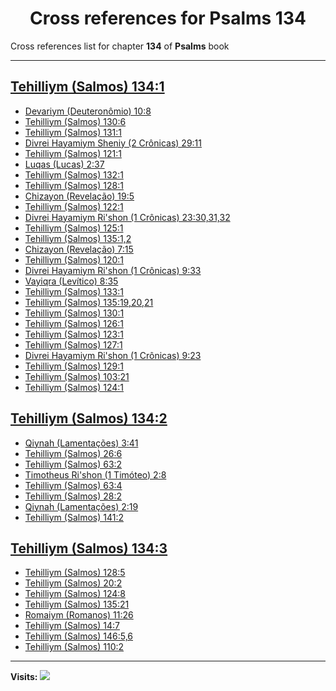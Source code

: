 <div align="center">

# Cross references for **Psalms 134**
</div>

Cross references list for chapter **134** of **Psalms** book

---

<h2 id="1"><a href="https://bible.ozzuu.com/pt_yah/Psa/134#1" target="_blank">Tehilliym (Salmos) 134:1</a></h2>

- [Devariym (Deuteronômio) 10:8](https://bible.ozzuu.com/pt_yah/Deu/10#8)
- [Tehilliym (Salmos) 130:6](https://bible.ozzuu.com/pt_yah/Psa/130#6)
- [Tehilliym (Salmos) 131:1](https://bible.ozzuu.com/pt_yah/Psa/131#1)
- [Divrei Hayamiym Sheniy (2 Crônicas) 29:11](https://bible.ozzuu.com/pt_yah/2Ch/29#11)
- [Tehilliym (Salmos) 121:1](https://bible.ozzuu.com/pt_yah/Psa/121#1)
- [Luqas (Lucas) 2:37](https://bible.ozzuu.com/pt_yah/Luk/2#37)
- [Tehilliym (Salmos) 132:1](https://bible.ozzuu.com/pt_yah/Psa/132#1)
- [Tehilliym (Salmos) 128:1](https://bible.ozzuu.com/pt_yah/Psa/128#1)
- [Chizayon (Revelação) 19:5](https://bible.ozzuu.com/pt_yah/Rev/19#5)
- [Tehilliym (Salmos) 122:1](https://bible.ozzuu.com/pt_yah/Psa/122#1)
- [Divrei Hayamiym Ri'shon (1 Crônicas) 23:30,31,32](https://bible.ozzuu.com/pt_yah/1Ch/23#30)
- [Tehilliym (Salmos) 125:1](https://bible.ozzuu.com/pt_yah/Psa/125#1)
- [Tehilliym (Salmos) 135:1,2](https://bible.ozzuu.com/pt_yah/Psa/135#1)
- [Chizayon (Revelação) 7:15](https://bible.ozzuu.com/pt_yah/Rev/7#15)
- [Tehilliym (Salmos) 120:1](https://bible.ozzuu.com/pt_yah/Psa/120#1)
- [Divrei Hayamiym Ri'shon (1 Crônicas) 9:33](https://bible.ozzuu.com/pt_yah/1Ch/9#33)
- [Vayiqra (Levítico) 8:35](https://bible.ozzuu.com/pt_yah/Lev/8#35)
- [Tehilliym (Salmos) 133:1](https://bible.ozzuu.com/pt_yah/Psa/133#1)
- [Tehilliym (Salmos) 135:19,20,21](https://bible.ozzuu.com/pt_yah/Psa/135#19)
- [Tehilliym (Salmos) 130:1](https://bible.ozzuu.com/pt_yah/Psa/130#1)
- [Tehilliym (Salmos) 126:1](https://bible.ozzuu.com/pt_yah/Psa/126#1)
- [Tehilliym (Salmos) 123:1](https://bible.ozzuu.com/pt_yah/Psa/123#1)
- [Tehilliym (Salmos) 127:1](https://bible.ozzuu.com/pt_yah/Psa/127#1)
- [Divrei Hayamiym Ri'shon (1 Crônicas) 9:23](https://bible.ozzuu.com/pt_yah/1Ch/9#23)
- [Tehilliym (Salmos) 129:1](https://bible.ozzuu.com/pt_yah/Psa/129#1)
- [Tehilliym (Salmos) 103:21](https://bible.ozzuu.com/pt_yah/Psa/103#21)
- [Tehilliym (Salmos) 124:1](https://bible.ozzuu.com/pt_yah/Psa/124#1)
<h2 id="2"><a href="https://bible.ozzuu.com/pt_yah/Psa/134#2" target="_blank">Tehilliym (Salmos) 134:2</a></h2>

- [Qiynah (Lamentações) 3:41](https://bible.ozzuu.com/pt_yah/Lam/3#41)
- [Tehilliym (Salmos) 26:6](https://bible.ozzuu.com/pt_yah/Psa/26#6)
- [Tehilliym (Salmos) 63:2](https://bible.ozzuu.com/pt_yah/Psa/63#2)
- [Timotheus Ri'shon (1 Timóteo) 2:8](https://bible.ozzuu.com/pt_yah/1Ti/2#8)
- [Tehilliym (Salmos) 63:4](https://bible.ozzuu.com/pt_yah/Psa/63#4)
- [Tehilliym (Salmos) 28:2](https://bible.ozzuu.com/pt_yah/Psa/28#2)
- [Qiynah (Lamentações) 2:19](https://bible.ozzuu.com/pt_yah/Lam/2#19)
- [Tehilliym (Salmos) 141:2](https://bible.ozzuu.com/pt_yah/Psa/141#2)
<h2 id="3"><a href="https://bible.ozzuu.com/pt_yah/Psa/134#3" target="_blank">Tehilliym (Salmos) 134:3</a></h2>

- [Tehilliym (Salmos) 128:5](https://bible.ozzuu.com/pt_yah/Psa/128#5)
- [Tehilliym (Salmos) 20:2](https://bible.ozzuu.com/pt_yah/Psa/20#2)
- [Tehilliym (Salmos) 124:8](https://bible.ozzuu.com/pt_yah/Psa/124#8)
- [Tehilliym (Salmos) 135:21](https://bible.ozzuu.com/pt_yah/Psa/135#21)
- [Romaiym (Romanos) 11:26](https://bible.ozzuu.com/pt_yah/Rom/11#26)
- [Tehilliym (Salmos) 14:7](https://bible.ozzuu.com/pt_yah/Psa/14#7)
- [Tehilliym (Salmos) 146:5,6](https://bible.ozzuu.com/pt_yah/Psa/146#5)
- [Tehilliym (Salmos) 110:2](https://bible.ozzuu.com/pt_yah/Psa/110#2)


---

**Visits:**
![](https://profile-counter.glitch.me/visitCounter_crossrefs34/count.svg)
